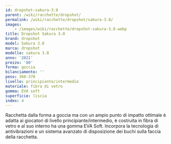 ```yaml
---
id: dropshot-sakura-3.0
parent: /wiki/racchette/dropshot/
permalink: /wiki/racchette/dropshot/sakura-3.0/
images:
    - /images/wiki/racchette/dropshot-sakura-3.0.webp
title: Dropshot Sakura 3.0
brand: dropshot
model: Sakura 3.0
marca: dropshot
modello: sakura 3.0
anno: '2021'
prezzo: '80'
forma: goccia
bilanciamento: ''
peso: 360-370
livello: principiante/intermedio
materiale: fibra di vetro
gomma: EVA soft
superficie: liscia
index: 4
---
```

Racchetta dalla forma a goccia ma con un ampio punto di impatto ottimale è adatta ai giocatori di livello principiante/intermedio, è costruita in fibra di vetro e al suo interno ha una gomma EVA Soft. Incorpora la tecnologia di antivibrazioni e un sistema avanzato di disposizione dei buchi sulla faccia della racchetta.